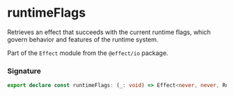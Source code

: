 # runtimeFlags

Retrieves an effect that succeeds with the current runtime flags, which
govern behavior and features of the runtime system.

Part of the `Effect` module from the `@effect/io` package.

### Signature

```typescript
export declare const runtimeFlags: (_: void) => Effect<never, never, RuntimeFlags.RuntimeFlags>
```
